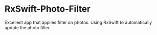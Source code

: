 # RxSwift-Photo-Filter

 Excellent app that applies filter on photos. Using RxSwift to automatically update the photo filter.
